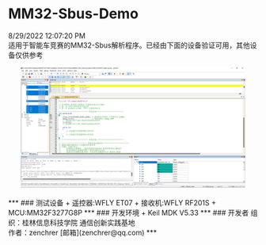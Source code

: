 # MM32-Sbus-Demo
8/29/2022 12:07:20 PM <br>
适用于智能车竞赛的MM32-Sbus解析程序。已经由下面的设备验证可用，其他设备仅供参考<br>

<center><img src=" images/00.png " width="90%"></center><br>
***
### 测试设备
+ 遥控器:WFLY ET07
+ 接收机:WFLY RF201S
+ MCU:MM32F3277G8P
***
### 开发环境
+ Keil MDK V5.33
***
### 开发者
组织：桂林信息科技学院 通信创新实践基地<br>
作者：zenchrer [邮箱](zenchrer@qq.com)
***



